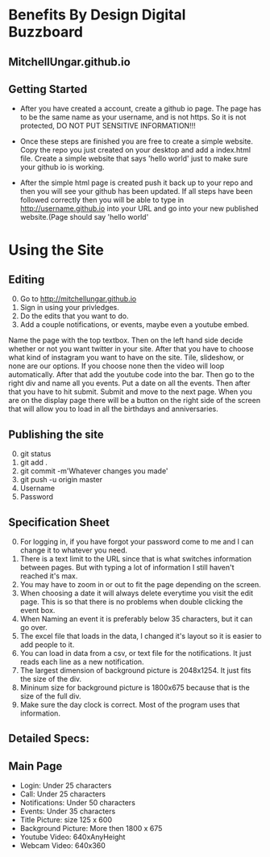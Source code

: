 # Benefits By Design Digital Buzzboard
MitchellUngar.github.io
-----------------------
Getting Started
---------------
* After you have created a account, create a github io page. The page has to be the same
  name as your username, and is not https. So it is not protected, DO NOT PUT SENSITIVE INFORMATION!!!

* Once these steps are finished you are free to create a simple website. Copy the repo you just
  created on your desktop and add a index.html file. Create a simple website that says 'hello world'
  just to make sure your github io is working.

* After the simple html page is created push it back up to your repo and then you will see your github
  has been updated. If all steps have been followed correctly then you will be able to type in
  http://username.github.io into your URL and go into your new published website.(Page should say
  'hello world'

# Using the Site

Editing
-------
0. Go to http://mitchellungar.github.io
0. Sign in using your privledges.
0. Do the edits that you want to do.
0. Add a couple notifications, or events, maybe even a youtube embed.

Name the page with the top textbox. Then on the left hand side decide whether or
not you want twitter in your site. After that you have to choose what kind of
instagram you want to have on the site. Tile, slideshow, or none are our options.
If you choose none then the video will loop automatically.
After that add the youtube code into the bar. Then go to the right div and name
all you events. Put a date on all the events. Then after that you have to hit
submit. Submit and move to the next page. When you are on the display page there
will be a button on the right side of the screen that will allow you to load in
all the birthdays and anniversaries.

Publishing the site
-------------------
0. git status
0. git add .
0. git commit -m'Whatever changes you made'
0. git push -u origin master
0. Username
0. Password

Specification Sheet
-------------------
0. For logging in, if you have forgot your password come to me and I can change it to whatever you need.
0. There is a text limit to the URL since that is what switches information between pages. But with typing a lot of information I still haven't reached it's max.
0. You may have to zoom in or out to fit the page depending on the screen.
0. When choosing a date it will always delete everytime you visit the edit page. This is so that there is no problems when double clicking the event box.
0. When Naming an event it is preferably below 35 characters, but it can go over.
0. The excel file that loads in the data, I changed it's layout so it is easier to add people to it.
0. You can load in data from a csv, or text file for the notifications. It just reads each line as a new notification.
0. The largest dimension of background picture is 2048x1254. It just fits the size of the div.
0. Mininum size for background picture is 1800x675 because that is the size of the full div.
0. Make sure the day clock is correct. Most of the program uses that information.

Detailed Specs:
---------------
Main Page
---------
* Login: Under 25 characters
* Call: Under 25 characters
* Notifications: Under 50 characters
* Events: Under 35 characters
* Title Picture: size 125 x 600
* Background Picture: More then 1800 x 675
* Youtube Video: 640xAnyHeight
* Webcam Video: 640x360
